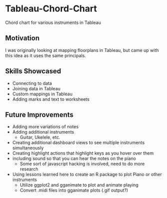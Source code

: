 # Tableau-Chord-Chart
Chord chart for various instruments in Tableau

## Motivation
I was originally looking at mapping floorplans in Tableau, but came up with this idea as it uses the same principals.

## Skills Showcased
* Connecting to data
* Joining data in Tableau
* Custom mappings in Tableau
* Adding marks and text to worksheets

## Future Improvements
* Adding more variations of notes
* Adding additional instruments
  * Guitar, Ukelele, etc.
* Creating additional dashboard views to see multiple instruments simultaneously
* Creating highlight actions that highlight keys as you hover over them
* including sound so that you can hear the notes on the piano
  * Some sort of javascript hacking is involved, need to do more research
* Using lessons learned here to create an R package to plot Piano or other instruments
  * Utilize ggplot2 and gganimate to plot and animate playing
  * Convert .midi files into gganimate plots (.gif output?)
